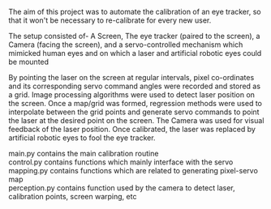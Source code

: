 The aim of this project was to automate the calibration of an eye tracker, so that it won't be necessary to re-calibrate for every new user.

The setup consisted of-
A Screen, The eye tracker (paired to the screen), a Camera (facing the screen), and a servo-controlled mechanism which mimicked human eyes and on which a laser and artificial robotic eyes could be mounted

By pointing the laser on the screen at regular intervals, pixel co-ordinates and its corresponding servo command angles were recorded and stored as a grid. Image processing algorithms were used to detect laser position on the screen. Once a map/grid was formed, regression methods were used to interpolate between the grid points and generate servo commands to point the laser at the desired point on the screen. The Camera was used for visual feedback of the laser position. Once calibrated, the laser was replaced by artificial robotic eyes to fool the eye tracker.

main.py contains the main calibration routine  
control.py contains functions which mainly interface with the servo  
mapping.py contains functions which are related to generating pixel-servo map  
perception.py contains function used by the camera to detect laser, calibration points, screen warping, etc
